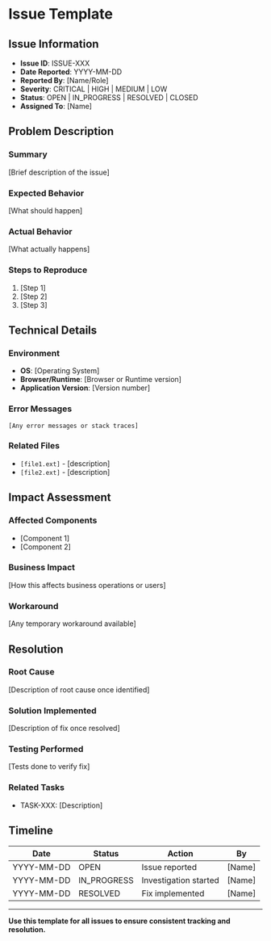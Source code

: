 # Issue Template

## Issue Information
- **Issue ID**: ISSUE-XXX
- **Date Reported**: YYYY-MM-DD
- **Reported By**: [Name/Role]
- **Severity**: CRITICAL | HIGH | MEDIUM | LOW
- **Status**: OPEN | IN_PROGRESS | RESOLVED | CLOSED
- **Assigned To**: [Name]

## Problem Description

### Summary
[Brief description of the issue]

### Expected Behavior
[What should happen]

### Actual Behavior
[What actually happens]

### Steps to Reproduce
1. [Step 1]
2. [Step 2]
3. [Step 3]

## Technical Details

### Environment
- **OS**: [Operating System]
- **Browser/Runtime**: [Browser or Runtime version]
- **Application Version**: [Version number]

### Error Messages
```
[Any error messages or stack traces]
```

### Related Files
- `[file1.ext]` - [description]
- `[file2.ext]` - [description]

## Impact Assessment

### Affected Components
- [Component 1]
- [Component 2]

### Business Impact
[How this affects business operations or users]

### Workaround
[Any temporary workaround available]

## Resolution

### Root Cause
[Description of root cause once identified]

### Solution Implemented
[Description of fix once resolved]

### Testing Performed
[Tests done to verify fix]

### Related Tasks
- TASK-XXX: [Description]

## Timeline

| Date | Status | Action | By |
|------|--------|--------|-----|
| YYYY-MM-DD | OPEN | Issue reported | [Name] |
| YYYY-MM-DD | IN_PROGRESS | Investigation started | [Name] |
| YYYY-MM-DD | RESOLVED | Fix implemented | [Name] |

---

**Use this template for all issues to ensure consistent tracking and resolution.**